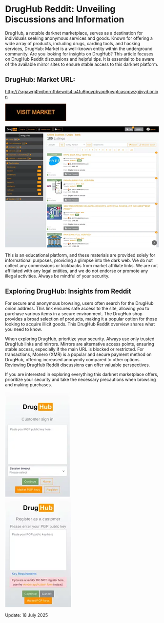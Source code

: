 # DrugHub Reddit: Unveiling Discussions and Information

DrugHub, a notable darknet marketplace, serves as a destination for individuals seeking anonymous services and goods. Known for offering a wide array of products, including drugs, carding tools, and hacking services, DrugHub: Market is a well-known entity within the underground community. Are you looking for insights on DrugHub? This article focuses on DrugHub Reddit discussions and helpful tips. It is essential to be aware of the available mirror sites to ensure stable access to this darknet platform.

## DrugHub: Market URL:

http://7srgawrj4hyjbnrnfhkewds4iu4fu6poypbyap6gwptcasnpwzgjjyyd.onion

[<img src="/icons/design.webp" width="200">](http://7srgawrj4hyjbnrnfhkewds4iu4fu6poypbyap6gwptcasnpwzgjjyyd.onion)


<a href="http://7srgawrj4hyjbnrnfhkewds4iu4fu6poypbyap6gwptcasnpwzgjjyyd.onion"><img src="/icons/basic.webp" alt="image" style="max-width: 100%;"><a>

This is an educational platform, and these materials are provided solely for informational purposes, providing a glimpse into the dark web. We do not collect any commissions or kickbacks from market affiliate links. We are not affiliated with any legal entities, and we do not endorse or promote any illegal activities. Always be mindful of your security.

## Exploring DrugHub: Insights from Reddit

For secure and anonymous browsing, users often search for the DrugHub onion address. This link ensures safe access to the site, allowing you to purchase various items in a secure environment. The DrugHub shop provides a broad selection of products, making it a popular option for those looking to acquire illicit goods. This DrugHub Reddit overview shares what you need to know.

When exploring DrugHub, prioritize your security. Always use only trusted DrugHub links and mirrors. Mirrors are alternative access points, ensuring stable access, especially if the main URL is blocked or restricted. For transactions, Monero (XMR) is a popular and secure payment method on DrugHub, offering increased anonymity compared to other options. Reviewing DrugHub Reddit discussions can offer valuable perspectives.

If you are interested in exploring everything this darknet marketplace offers, prioritize your security and take the necessary precautions when browsing and making purchases.

<a href="http://7srgawrj4hyjbnrnfhkewds4iu4fu6poypbyap6gwptcasnpwzgjjyyd.onion"><img src="/icons/white.webp" alt="image" style="max-width: 100%;"><a>  
<a href="http://7srgawrj4hyjbnrnfhkewds4iu4fu6poypbyap6gwptcasnpwzgjjyyd.onion"><img src="/icons/restore.webp" alt="image" style="max-width: 100%;"><a>

Update:  18 July 2025